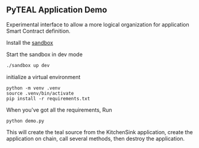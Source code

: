 PyTEAL Application Demo
------------------------

Experimental interface to allow a more logical organization for application Smart Contract definition.

Install the [sandbox](https://github.com/algorand/sandbox)

Start the sandbox in dev mode
```sh
./sandbox up dev
```

initialize a virtual environment
```
python -m venv .venv
source .venv/bin/activate
pip install -r requirements.txt
```

When you've got all the requirements, Run
```
python demo.py
```

This will create the teal source from the KitchenSink application, create the application on chain, call several methods, then destroy the application.
